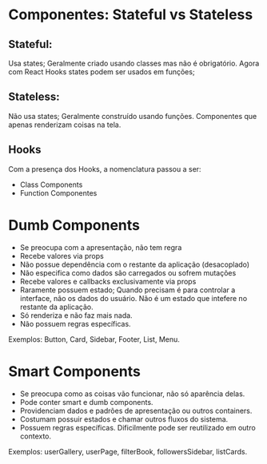 # Componentes: Stateful vs Stateless

## Stateful: 
Usa states; Geralmente criado usando classes mas não é obrigatório. 
Agora com React Hooks states podem ser usados em funções;

## Stateless: 
Não usa states; Geralmente construído usando funções.
Componentes que apenas renderizam coisas na tela.

## Hooks
Com a presença dos Hooks, a nomenclatura passou a ser: 

* Class Components
* Function Componentes

# Dumb Components
- Se preocupa com a apresentação, não tem regra
- Recebe valores via props
- Não possue dependência com o restante da aplicação (desacoplado)
- Não especifica como dados são carregados ou sofrem mutações
- Recebe valores e callbacks exclusivamente via props
- Raramente possuem estado; Quando precisam é para controlar a interface, não os dados do usuário. Não é um estado que intefere no restante da aplicação.
- Só renderiza e não faz mais nada.
- Não possuem regras específicas. 

Exemplos: Button, Card, Sidebar, Footer, List, Menu.


# Smart Components
- Se preocupa como as coisas vão funcionar, não só aparência delas.
- Pode conter smart e dumb components.
- Providenciam dados e padrões de apresentação ou outros containers.
- Costumam possuir estados e chamar outros fluxos do sistema.
- Possuem regras específicas. Dificilmente pode ser reutilizado em outro contexto.

Exemplos: userGallery, userPage, filterBook, followersSidebar, listCards.
